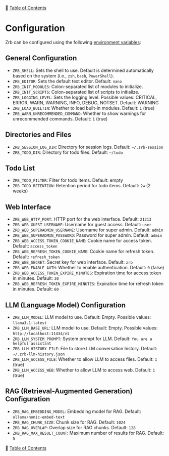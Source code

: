 🔖 [Table of Contents](README.md)

# Configuration

Zrb can be configured using the following [environment variables](recipes/others/setup-environment-variables.md):

## General Configuration

- `ZRB_SHELL`: Sets the shell to use. Default is determined automatically based on the system (i.e., `zsh`, `bash`, `PowerShell`).
- `ZRB_EDITOR`: Sets the default text editor. Default: `nano`
- `ZRB_INIT_MODULES`: Colon-separated list of modules to initialize.
- `ZRB_INIT_SCRIPTS`: Colon-separated list of scripts to initialize.
- `ZRB_LOGGING_LEVEL`: Sets the logging level. Possible values: CRITICAL, ERROR, WARN, WARNING, INFO, DEBUG, NOTSET. Default: WARNING
- `ZRB_LOAD_BUILTIN`: Whether to load built-in modules. Default: `1` (true)
- `ZRB_WARN_UNRECOMMENDED_COMMAND`: Whether to show warnings for unrecommended commands. Default: `1` (true)

## Directories and Files

- `ZRB_SESSION_LOG_DIR`: Directory for session logs. Default: `~/.zrb-session`
- `ZRB_TODO_DIR`: Directory for todo files. Default: `~/todo`

## Todo List

- `ZRB_TODO_FILTER`: Filter for todo items. Default: empty
- `ZRB_TODO_RETENTION`: Retention period for todo items. Default: `2w` (2 weeks)

## Web Interface

- `ZRB_WEB_HTTP_PORT`: HTTP port for the web interface. Default: `21213`
- `ZRB_WEB_GUEST_USERNAME`: Username for guest access. Default: `user`
- `ZRB_WEB_SUPERADMIN_USERNAME`: Username for super admin. Default: `admin`
- `ZRB_WEB_SUPERADMIN_PASSWORD`: Password for super admin. Default: `admin`
- `ZRB_WEB_ACCESS_TOKEN_COOKIE_NAME`: Cookie name for access token. Default: `access_token`
- `ZRB_WEB_REFRESH_TOKEN_COOKIE_NAME`: Cookie name for refresh token. Default: `refresh_token`
- `ZRB_WEB_SECRET`: Secret key for web interface. Default: `zrb`
- `ZRB_WEB_ENABLE_AUTH`: Whether to enable authentication. Default: `0` (false)
- `ZRB_WEB_ACCESS_TOKEN_EXPIRE_MINUTES`: Expiration time for access token in minutes. Default: `30`
- `ZRB_WEB_REFRESH_TOKEN_EXPIRE_MINUTES`: Expiration time for refresh token in minutes. Default: `60`

## LLM (Language Model) Configuration

- `ZRB_LLM_MODEL`: LLM model to use. Default: Empty. Possible values: `llama3.1:latest`
- `ZRB_LLM_BASE_URL`: LLM model to use. Default: Empty. Possible values: `http://localhost:11434/v1`
- `ZRB_LLM_SYSTEM_PROMPT`: System prompt for LLM. Default: `You are a helpful assistant`
- `ZRB_LLM_HISTORY_FILE`: File to store LLM conversation history. Default: `~/.zrb-llm-history.json`
- `ZRB_LLM_ACCESS_FILE`: Whether to allow LLM to access files. Default: `1` (true)
- `ZRB_LLM_ACCESS_WEB`: Whether to allow LLM to access web. Default: `1` (true)

## RAG (Retrieval-Augmented Generation) Configuration

- `ZRB_RAG_EMBEDDING_MODEL`: Embedding model for RAG. Default: `ollama/nomic-embed-text`
- `ZRB_RAG_CHUNK_SIZE`: Chunk size for RAG. Default: `1024`
- `ZRB_RAG_OVERLAP`: Overlap size for RAG chunks. Default: `128`
- `ZRB_RAG_MAX_RESULT_COUNT`: Maximum number of results for RAG. Default: `5`

🔖 [Table of Contents](README.md)
